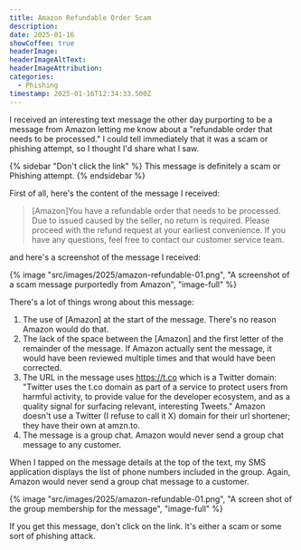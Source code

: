 ```yaml
---
title: Amazon Refundable Order Scam
description: 
date: 2025-01-16
showCoffee: true
headerImage: 
headerImageAltText: 
headerImageAttribution: 
categories:
  - Phishing
timestamp: 2025-01-16T12:34:33.500Z
---
```


I received an interesting text message the other day purporting to be a message from Amazon letting me know about a "refundable order that needs to be processed." I could tell immediately that it was a scam or phishing attempt, so I thought I'd share what I saw.

{% sidebar "Don't click the link" %}
This message is definitely a scam or Phishing attempt.
{% endsidebar %}

First of all, here's the content of the message I received:

> [Amazon]You have a refundable order that needs to be processed. Due to issued caused by the seller, no return is required. Please proceed with the refund request at your earliest convenience. If you have any questions, feel free to contact our customer service team. 

and here's a screenshot of the message I received:

{% image "src/images/2025/amazon-refundable-01.png", "A screenshot of a scam message purportedly from Amazon", "image-full" %}

There's a lot of things wrong about this message:

1. The use of [Amazon] at the start of the message. There's no reason Amazon would do that.
2. The lack of the space between the [Amazon] and the first letter of the remainder of the message. If Amazon actually sent the message, it would have been reviewed multiple times and that would have been corrected.
3. The URL in the message uses https://t.co which is a Twitter domain: "Twitter uses the t.co domain as part of a service to protect users from harmful activity, to provide value for the developer ecosystem, and as a quality signal for surfacing relevant, interesting Tweets." Amazon doesn't use a Twitter (I refuse to call it X) domain for their url shortener; they have their own at amzn.to. 
4. The message is a group chat. Amazon would never send a group chat message to any customer. 

When I tapped on the message details at the top of the text, my SMS application displays the list of phone numbers included in the group. Again, Amazon would never send a group chat message to a customer.

{% image "src/images/2025/amazon-refundable-01.png", "A screen shot of the group membership for the message", "image-full" %}

If you get this message, don't click on the link. It's either a scam or some sort of phishing attack.
